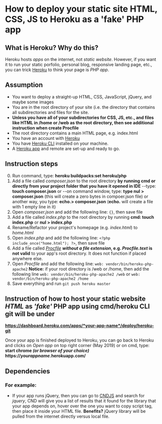 # How to deploy your static site HTML, CSS, JS to Heroku as a 'fake' PHP app

## What is Heroku? Why do this?
Heroku hosts *apps* on the internet, not *static website*. However, if you want it to run your static porfolio, personal blog, responsive landing page, etc., you can trick [Heroku](https://www.heroku.com/) to think your page is *PHP app*.

## Assumption
- You want to deploy a straight-up HTML, CSS, JavaScript, jQuery, and maybe some images
- You are in the root directory of your site (i.e. the directory that contains all subdirectories and files for the site.
- **Unless you have all of your subdirectories for CSS, JS, etc., and files like HTML in /home or /web as the root directory, then see additional instruction when create Procfile**
- The root directory contains a main HTML page, e.g. index.html
- You have an account with [Heroku](https://www.heroku.com/)
- You have [Heroku CLI](https://devcenter.heroku.com/articles/heroku-cli) installed on your machine.
- A [Heroku app](https://devcenter.heroku.com/start) and remote are set-up and ready to go.

## Instruction steps
0. Run command, type: **heroku buildpacks:set heroku/php**
1. Add a file called *composer.json* to the root directory **by running cmd or directly from your project folder that you have it opened in IDE** --type: **touch composer.json** or --on command window, type: **type nul > composer.json** (this will create a zero bytes in compoer.json file) or another way, you type: **echo.> composer.json** (**echo.** will create a file with 1 empty line in it)
2. Open *composer.json* and add the following line: `{}`, then save file
3. Add a file called *index.php* to the root directory by running **cmd: touch index.php** or **nul > index.php**
4. Rename/Refactor your project's homepage (e.g. *index.html*) to *home.html*
5. Open *index.php* and add the following line: `<?php include_once("home.html"); ?>`, then save file
6. Add a file called [*Procfile*](https://devcenter.heroku.com/articles/procfile) ***without a file extension*, e.g. *Procfile.text* is not valid** to your app's root directory. It does not function if placed anywhere else.
7. Open *Procfile* and add the following line: `web: vendor/bin/heroku-php-apache2` **Notice:** if your root directory is /web or /home, then add the following line `web: vendor/bin/heroku-php-apache2 /web` or `web: vendor/bin/heroku-php-apache2 /home`
8. Save everything and run `git push heroku master`

## Instruction of how to host your static website *HTML* as *'fake'* PHP app using cmd/heroku CLI git will be under

**https://dashboard.heroku.com/apps/*your-app-name*/deploy/heroku-git**

Once your app is finished deployed to Heroku, you can go back to Heroku and clicks on *Open app* on top right corner (May 2019) or on cmd, type: **start chrome *(or browser of your choice)* https://*yourappname*.herokuapp.com/**

## Dependencies
### For example:
- If your app runs jQuery, then you can go to [CNDJS](https://cdnjs.com/) and search for *jquery*, CND will give you a list of results that it found for the library that your app depends on, hover over the one you want to copy script tag, then place it inside your HTML file. **Benefits?** jQuery library will be pulled from the internet directly versus local file.

